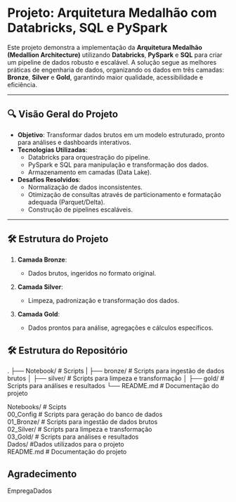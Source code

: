 # Projeto: Arquitetura Medalhão com Databricks, SQL e PySpark

Este projeto demonstra a implementação da **Arquitetura Medalhão (Medallion Architecture)** utilizando **Databricks**, **PySpark** e **SQL** para criar um pipeline de dados robusto e escalável. A solução segue as melhores práticas de engenharia de dados, organizando os dados em três camadas: **Bronze**, **Silver** e **Gold**, garantindo maior qualidade, acessibilidade e eficiência.

---

## 🔍 Visão Geral do Projeto
- **Objetivo**: Transformar dados brutos em um modelo estruturado, pronto para análises e dashboards interativos.
- **Tecnologias Utilizadas**:  
  - Databricks para orquestração do pipeline.  
  - PySpark e SQL para manipulação e transformação dos dados.  
  - Armazenamento em camadas (Data Lake).  
- **Desafios Resolvidos**:  
  - Normalização de dados inconsistentes.  
  - Otimização de consultas através de particionamento e formatação adequada (Parquet/Delta).  
  - Construção de pipelines escaláveis.

---

## 🛠️ Estrutura do Projeto
1. **Camada Bronze**:  
   - Dados brutos, ingeridos no formato original.  

2. **Camada Silver**:  
   - Limpeza, padronização e transformação dos dados.  

3. **Camada Gold**:  
   - Dados prontos para análise, agregações e cálculos específicos.

## 🛠️ Estrutura do Repositório  
.
├── Notebook/           # Scripts
|   ├── bronze/             # Scripts para ingestão de dados brutos
│   ├── silver/             # Scripts para limpeza e transformação
│   ├── gold/               # Scripts para análises e resultados
└── README.md           # Documentação do projeto

Notebooks/      # Scipts  
  00_Config     # Scripts para geração do banco de dados  
  01_Bronze/    # Scripts para ingestão de dados brutos  
  02_Silver/    # Scripts para limpeza e transformação  
  03_Gold/      # Scripts para análises e resultados  
Dados/          #Dados utilizados para o projeto  
README.md     # Documentação do projeto  

## Agradecimento  
  EmpregaDados
